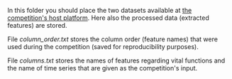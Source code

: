 In this folder you should place the two datasets available at [the competition's host platform](). Here also the processed data (extracted features) are stored.

File *column_order.txt* stores the column order (feature names) that were used during the competition (saved for reproducibility purposes).

File *columns.txt* stores the names of features regarding vital functions and the name of time series that are given as the competition's input.
